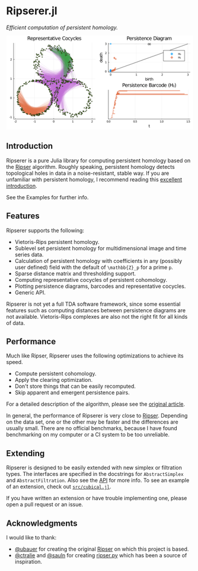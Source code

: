 # Ripserer.jl

_Efficient computation of persistent homology._

![](assets/title_plot.svg)

## Introduction

Ripserer is a pure Julia library for computing persistent homology based on the
[Ripser](https://github.com/Ripser/ripser) algorithm. Roughly speaking, persistent homology
detects topological holes in data in a noise-resistant, stable way. If you are unfamiliar
with persistent homology, I recommend reading this [excellent
introduction](https://towardsdatascience.com/persistent-homology-with-examples-1974d4b9c3d0).

See the Examples for further info.

## Features

Ripserer supports the following:

* Vietoris-Rips persistent homology.
* Sublevel set persistent homology for multidimensional image and time series data.
* Calculation of persistent homology with coefficients in any (possibly user defined) field
  with the default of ``\mathbb{Z}_p`` for a prime ``p``.
* Sparse distance matrix and thresholding support.
* Computing representative cocycles of persistent cohomology.
* Plotting persistence diagrams, barcodes and representative cocycles.
* Generic API.

Ripserer is not yet a full TDA software framework, since some essential features such as
computing distances between persistence diagrams are not available. Vietoris-Rips complexes
are also not the right fit for all kinds of data.

## Performance

Much like Ripser, Ripserer uses the following optimizations to achieve its speed.

* Compute persistent cohomology.
* Apply the clearing optimization.
* Don't store things that can be easily recomputed.
* Skip apparent and emergent persistence pairs.

For a detailed description of the algorithm, please see the
[original article](https://arxiv.org/abs/1908.02518).

In general, the performance of Ripserer is very close to
[Ripser](https://github.com/Ripser/ripser). Depending on the data set, one or the other may
be faster and the differences are usually small. There are no official benchmarks, because I
have found benchmarking on my computer or a CI system to be too unreliable.

## Extending

Ripserer is designed to be easily extended with new simplex or filtration types. The
interfaces are specified in the docstrings for `AbstractSimplex` and
`AbstractFiltration`. Also see the [API](@ref) for more info. To see an example of an
extension, check out [`src/cubical.jl`](src/cubical.jl).

If you have written an extension or have trouble implementing one, please open a pull
request or an issue.

## Acknowledgments

I would like to thank:

* [@ubauer](https://github.com/ubauer) for creating the original
  [Ripser](https://github.com/Ripser/ripser) on which this project is based.
* [@ctralie](https://github.com/ctralie) and [@sauln](https://github.com/sauln) for creating
  [ripser.py](https://github.com/scikit-tda/ripser.py/) which has been a source of
  inspiration.
